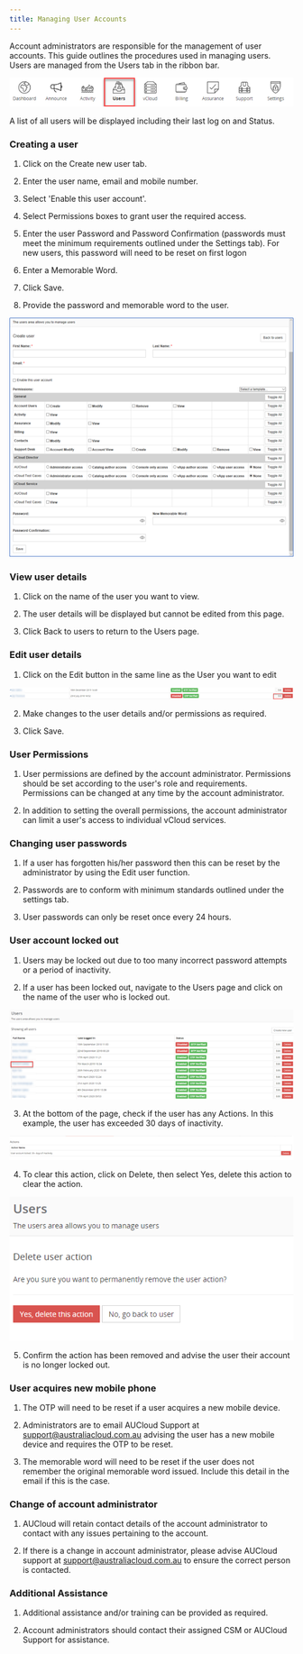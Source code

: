 ```yaml
---
title: Managing User Accounts
---
```


Account administrators are responsible for the management of user accounts. This guide outlines the procedures used in managing users. Users are managed from the Users tab in the ribbon bar.

![Ribbon Users](./assets/ribbon_users.png)

A list of all users will be displayed including their last log on and Status.

### Creating a user

1. Click on the Create new user tab.

1. Enter the user name, email and mobile number.

1. Select  'Enable this user account'.

1. Select Permissions boxes to grant user the required access.

1. Enter the user Password and Password Confirmation (passwords must meet the minimum requirements outlined under the Settings tab). For new users, this password will need to be reset on first logon

1. Enter a Memorable Word.

1. Click Save.

1. Provide the password and memorable word to the user.

![User Management](./assets/user_management.png)

### View user details

1. Click on the name of the user you want to view.

1. The user details will be displayed but cannot be edited from this page.

1. Click Back to users to return to the Users page.

### Edit user details

1. Click on the Edit button in the same line as the User you want to edit

![User Edit](./assets/user_edit.png)

2. Make changes to the user details and/or permissions as required.

3. Click Save.

### User Permissions

1. User permissions are defined by the account administrator. Permissions should be set according to the user's role and requirements. Permissions can be changed at any time by the account administrator.

1. In addition to setting the overall permissions, the account administrator can limit a user's access to individual vCloud services.

### Changing user passwords

1. If a user has forgotten his/her password then this can be reset by the administrator by using the Edit user function.

1. Passwords are to conform with minimum standards outlined under the settings tab.

1. User passwords can only be reset once every 24 hours.

### User account locked out

1. Users may be locked out due to too many incorrect password attempts or a period of inactivity.

2. If a user has been locked out, navigate to the Users page and click on the name of the user who is locked out.

![User Page](./assets/users_page.png)

3. At the bottom of the page, check if the user has any Actions. In this example, the user has exceeded 30 days of inactivity.

![User Inactive Example](./assets/user_action_inactivity.png)

4. To clear this action, click on Delete, then select Yes, delete this action to clear the action.

![User Delete Action Example](./assets/users_delete_action.png)

5. Confirm the action has been removed and advise the user their account is no longer locked out.

### User acquires new mobile phone

1. The OTP will need to be reset if a user acquires a new mobile device.

1. Administrators are to email AUCloud Support at support@australiacloud.com.au advising the user has a new mobile device and requires the OTP to be reset.

1. The memorable word will need to be reset if the user does not remember the original memorable word issued. Include this detail in the email if this is the case.

### Change of account administrator

1. AUCloud will retain contact details of the account administrator to contact with any issues pertaining to the account.

1. If there is a change in account administrator, please advise AUCloud support at support@australiacloud.com.au to ensure the correct person is contacted.

### Additional Assistance

1. Additional assistance and/or training can be provided as required.

1. Account administrators should contact their assigned CSM or AUCloud Support for assistance.